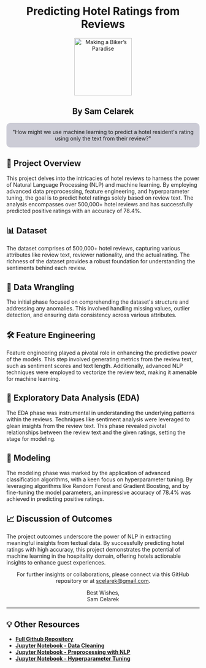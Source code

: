<div align="center">

<h1>Predicting Hotel Ratings from Reviews</h1>

<img align="center" src="https://github.com/scelarek/scelarek.github.io/assets/115444760/e20d42d0-6840-4e63-92a1-4afe715167c8" title="Making a Biker’s Paradise" alt="Making a Biker’s Paradise" width="150" height="150"> 

<h2><strong>By Sam Celarek</strong></h2>
</div>

<div align="center" style="background-color: #CCCCD6; padding: 15px; border-radius: 10px;">
"How might we use machine learning to predict a hotel resident's rating using only the text from their review?"
</div>

## 🎯 Project Overview

This project delves into the intricacies of hotel reviews to harness the power of Natural Language Processing (NLP) and machine learning. By employing advanced data preprocessing, feature engineering, and hyperparameter tuning, the goal is to predict hotel ratings solely based on review text. The analysis encompasses over 500,000+ hotel reviews and has successfully predicted positive ratings with an accuracy of 78.4%.

## 📊 Dataset

The dataset comprises of 500,000+ hotel reviews, capturing various attributes like review text, reviewer nationality, and the actual rating. The richness of the dataset provides a robust foundation for understanding the sentiments behind each review.

## 🧹 Data Wrangling

The initial phase focused on comprehending the dataset's structure and addressing any anomalies. This involved handling missing values, outlier detection, and ensuring data consistency across various attributes.

## 🛠️ Feature Engineering

Feature engineering played a pivotal role in enhancing the predictive power of the models. This step involved generating metrics from the review text, such as sentiment scores and text length. Additionally, advanced NLP techniques were employed to vectorize the review text, making it amenable for machine learning.

## 📶 Exploratory Data Analysis (EDA)

The EDA phase was instrumental in understanding the underlying patterns within the reviews. Techniques like sentiment analysis were leveraged to glean insights from the review text. This phase revealed pivotal relationships between the review text and the given ratings, setting the stage for modeling.

## 🧠 Modeling

The modeling phase was marked by the application of advanced classification algorithms, with a keen focus on hyperparameter tuning. By leveraging algorithms like Random Forest and Gradient Boosting, and by fine-tuning the model parameters, an impressive accuracy of 78.4% was achieved in predicting positive ratings.

## 📈 Discussion of Outcomes 

The project outcomes underscore the power of NLP in extracting meaningful insights from textual data. By successfully predicting hotel ratings with high accuracy, this project demonstrates the potential of machine learning in the hospitality domain, offering hotels actionable insights to enhance guest experiences.

<div align="center">

For further insights or collaborations, please connect via this GitHub repository or at scelarek@gmail.com.

Best Wishes, <br>
Sam Celarek

</div>

---

## 💡 Other Resources

- **[Full Github Repository](https://github.com/scelarek/Hotel-Review-Prediction)**
- **[Jupyter Notebook - Data Cleaning](/Hotel_pt1_Data_Cleaning.ipynb)**
- **[Jupyter Notebook - Preprocessing with NLP](/Hotel_pt2_Preprocessing_with_NLP.ipynb)**
- **[Jupyter Notebook - Hyperparameter Tuning](/Hotel_pt3_Hyperparameter_Tuning.ipynb)**

